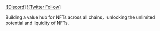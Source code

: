 [![Discord]](https://discord.com/invite/N4ksH6tqRX)
[![Twitter Follow]](https://twitter.com/WormholesChain)

Building a value hub for NFTs across all chains，unlocking the unlimited potential and liquidity of NFTs. 
